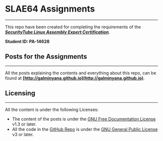# SLAE64 Assignments
---
This repo have been created for completing the requirements of the [**_SecurityTube Linux Assembly Expert Certification_**](http://www.securitytube-training.com/online-courses/x8664-assembly-and-shellcoding-on-linux/).

**Student ID: PA-14628**

## Posts for the Assignments
---
All the posts explaining the contents and everything about this repo, can be found at **[http://galminyana.github.io](http://galminyana.github.io)**.

## Licensing
---
All the content is under the following Licenses:
- The content of the posts is under the [GNU Free Documentation License](https://www.gnu.org/licenses/fdl-1.3.html) v1.3 or later.
- All the code in the [GitHub Repo](https://github.com/galminyana/SLAE64/) is under the [GNU General Public License](https://www.gnu.org/licenses/gpl-3.0.html) v3 or later.
